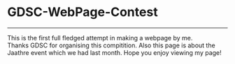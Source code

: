 # GDSC-WebPage-Contest
<hr>
This is the first full fledged attempt in making a webpage by me. <br>
Thanks GDSC for organising this compitition. Also this page is about the Jaathre event which we had last month. 
Hope you enjoy viewing my page! <b>
